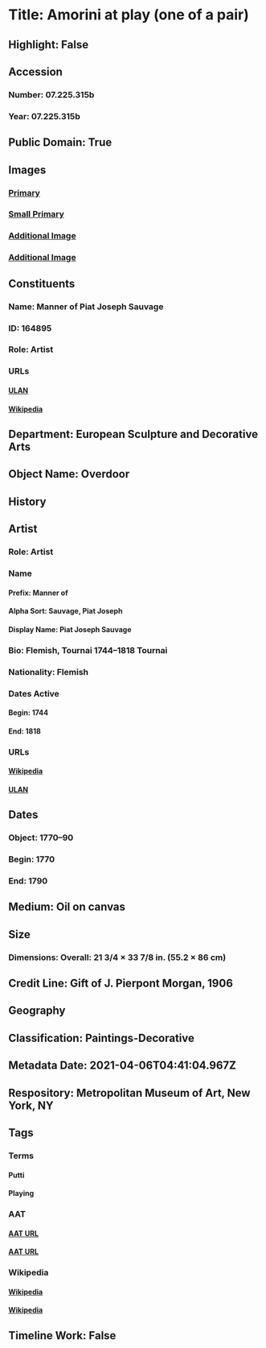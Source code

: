 # Title: Amorini at play (one of a pair)
## Highlight: False
## Accession
### Number: 07.225.315b
### Year: 07.225.315b
## Public Domain: True
## Images
### [Primary](https://images.metmuseum.org/CRDImages/es/original/DP278052.jpg)
### [Small Primary](https://images.metmuseum.org/CRDImages/es/web-large/DP278052.jpg)
### [Additional Image](https://images.metmuseum.org/CRDImages/es/original/ep07.225.315b.bw.R.jpg)
### [Additional Image](https://images.metmuseum.org/CRDImages/es/original/132788.jpg)
## Constituents
### Name: Manner of Piat Joseph Sauvage
### ID: 164895
### Role: Artist
### URLs
#### [ULAN](http://vocab.getty.edu/page/ulan/500031952)
#### [Wikipedia](https://www.wikidata.org/wiki/Q3382227)
## Department: European Sculpture and Decorative Arts
## Object Name: Overdoor
## History
## Artist
### Role: Artist
### Name
#### Prefix: Manner of
#### Alpha Sort: Sauvage, Piat Joseph
#### Display Name: Piat Joseph Sauvage
### Bio: Flemish, Tournai 1744–1818 Tournai
### Nationality: Flemish
### Dates Active
#### Begin: 1744
#### End: 1818
### URLs
#### [Wikipedia](https://www.wikidata.org/wiki/Q3382227)
#### [ULAN](http://vocab.getty.edu/page/ulan/500031952)
## Dates
### Object: 1770–90
### Begin: 1770
### End: 1790
## Medium: Oil on canvas
## Size
### Dimensions: Overall: 21 3/4 × 33 7/8 in. (55.2 × 86 cm)
## Credit Line: Gift of J. Pierpont Morgan, 1906
## Geography
## Classification: Paintings-Decorative
## Metadata Date: 2021-04-06T04:41:04.967Z
## Respository: Metropolitan Museum of Art, New York, NY
## Tags
### Terms
#### Putti
#### Playing
### AAT
#### [AAT URL](http://vocab.getty.edu/page/aat/300250465)
#### [AAT URL](None)
### Wikipedia
#### [Wikipedia]()
#### [Wikipedia]()
## Timeline Work: False